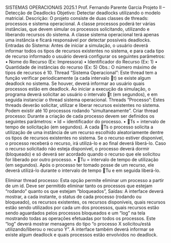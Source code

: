 SISTEMAS OPERACIONAIS 2025.1
Prof. Fernando Parente Garcia
Projeto II – Detecção de Deadlocks
Objetivo: Detectar deadlocks utilizando o modelo matricial.
Descrição: O projeto consiste de duas classes de threads: processos e sistema operacional.
A classe processos poderá ter várias instâncias, que devem simular os processos solicitando,
utilizando e liberando recursos do sistema. A classe sistema operacional terá apenas uma
instância e ficará responsável por detectar possíveis deadlocks.
Entradas do Sistema:
Antes de iniciar a simulação, o usuário deverá informar todos os tipos de recursos existentes
no sistema, e para cada tipo de recurso informado o usuário deverá configurar os seguintes
parâmetros:
• Nome do Recurso (Ex: Impressora)
• Identificador do Recurso (Ex: 1)
• Quantidade de instâncias do recurso (Ex: 5)
Obs.: O número máximo de tipos de recursos é 10.
Thread “Sistema Operacional”:
Este thread tem a função verificar periodicamente (a cada intervalo t) se existe algum
deadlock no sistema. Se houver, deverá informar ao usuário quais processos estão em
deadlock. Ao iniciar a execução da simulação, o programa deverá solicitar ao usuário o
intervalo t (em segundos), e em seguida instanciar o thread sistema operacional.
Threads “Processo”:
Estes threads deverão solicitar, utilizar e liberar recursos existentes no sistema. Podem existir
até 10 processos rodando “simultaneamente”.
Criar thread processo:
Durante a criação de cada processo devem ser definidos os seguintes parâmetros:
• Id = identificador do processo.
• Ts = intervalo de tempo de solicitação (em segundos).
A cada Ts o processo solicita a utilização de uma instância de um recurso escolhido
aleatoriamente dentre os tipos de recursos existentes no sistema. Se o recurso
estiver disponível, o processo receberá o recurso, irá utilizá-lo e ao final deverá
liberá-lo. Caso o recurso solicitado não esteja disponível, o processo deverá dormir
(bloqueado) e só deverá ser acordado quando o recurso que ele solicitou for liberado
por outro processo.
• Tu = intervalo de tempo de utilização (em segundos).
Após o processo ter tomado posse de um recurso, ele deverá utilizá-lo durante o
intervalo de tempo Tu e em seguida liberá-lo.

Eliminar thread processo:
Esta opção permite eliminar um processo a partir de um id. Deve ser permitido eliminar tanto
os processos que estejam “rodando” quanto os que estejam “bloqueados”,
Saídas:
A interface deverá mostrar, a cada instante, o status de cada processo (rodando ou
bloqueado), os recursos existentes, os recursos disponíveis, quais recursos estão sendo
utilizados por cada um dos processos, quais recursos estão sendo aguardados pelos processos
bloqueados e um “log” na tela mostrando todas as operações efetuadas por todos os
processos. Este “log” deverá mostrar mensagens do tipo “o processo X solicitou/está
utilizando/liberou o recurso Y”.
A interface também deverá informar se existe algum deadlock e quais processos estão
envolvidos no deadlock.
